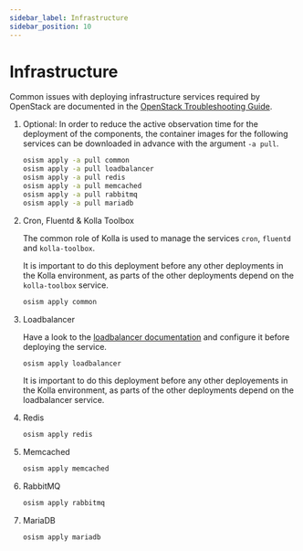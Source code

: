 ```yaml
---
sidebar_label: Infrastructure
sidebar_position: 10
---
```


# Infrastructure

Common issues with deploying infrastructure services required by OpenStack
are documented in the [OpenStack Troubleshooting Guide](../../troubleshooting-guide/openstack.md).


1. Optional: In order to reduce the active observation time for the deployment of the components, 
   the container images for the following services can be downloaded in advance with the argument `-a pull`.

   ```bash
   osism apply -a pull common
   osism apply -a pull loadbalancer
   osism apply -a pull redis
   osism apply -a pull memcached
   osism apply -a pull rabbitmq
   osism apply -a pull mariadb
   ```

2. Cron, Fluentd & Kolla Toolbox

   The common role of Kolla is used to manage the services `cron`, `fluentd`
   and `kolla-toolbox`.

   It is important to do this deployment before any other deployments in the Kolla
   environment, as parts of the other deployments depend on the `kolla-toolbox`
   service.

   ```bash
   osism apply common
   ```

3. Loadbalancer

   Have a look to the [loadbalancer documentation](../../configuration-guide/loadbalancer.md) and configure it before deploying the service.

   ```bash
   osism apply loadbalancer
   ```

   It is important to do this deployment before any other deployements in the Kolla
   environment, as parts of the other deployments depend on the loadbalancer
   service.

4. Redis

   ```bash
   osism apply redis
   ```

5. Memcached

   ```bash
   osism apply memcached
   ```

6. RabbitMQ

   ```bash
   osism apply rabbitmq
   ```

7. MariaDB

   ```bash
   osism apply mariadb
   ```
